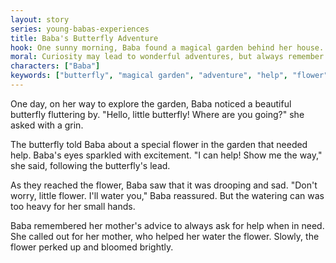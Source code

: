```yaml
---
layout: story
series: young-babas-experiences
title: Baba's Butterfly Adventure
hook: One sunny morning, Baba found a magical garden behind her house. What wonders will she discover?
moral: Curiosity may lead to wonderful adventures, but always remember to ask for help when needed.
characters: ["Baba"]
keywords: ["butterfly", "magical garden", "adventure", "help", "flower", "mother", "watering can", "bloom", "curiosity"]
---
```


One day, on her way to explore the garden, Baba noticed a beautiful butterfly fluttering by. "Hello, little butterfly! Where are you going?" she asked with a grin.

The butterfly told Baba about a special flower in the garden that needed help. Baba's eyes sparkled with excitement. "I can help! Show me the way," she said, following the butterfly's lead.

As they reached the flower, Baba saw that it was drooping and sad. "Don't worry, little flower. I'll water you," Baba reassured. But the watering can was too heavy for her small hands.

Baba remembered her mother's advice to always ask for help when in need. She called out for her mother, who helped her water the flower. Slowly, the flower perked up and bloomed brightly.
